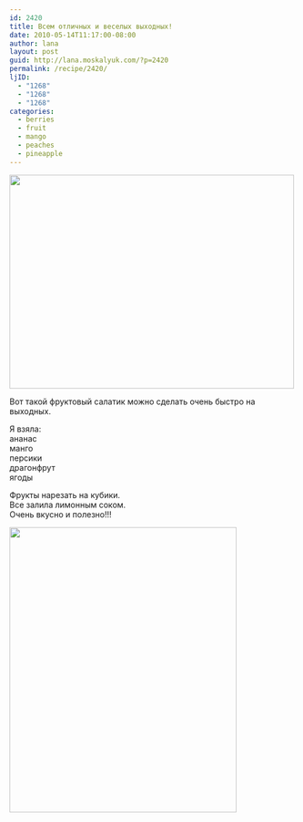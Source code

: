 ```yaml
---
id: 2420
title: Всем отличных и веселых выходных!
date: 2010-05-14T11:17:00-08:00
author: lana
layout: post
guid: http://lana.moskalyuk.com/?p=2420
permalink: /recipe/2420/
ljID:
  - "1268"
  - "1268"
  - "1268"
categories:
  - berries
  - fruit
  - mango
  - peaches
  - pineapple
---
```

<img loading="lazy" class="alignnone" title="fruit salad" src="http://farm5.static.flickr.com/4006/4606527969_97d7a9fa99.jpg" alt="" width="500" height="375" />

Вот такой фруктовый салатик можно сделать очень быстро на выходных.

Я взяла:  
ананас  
манго  
персики  
драгонфрут  
ягоды

Фрукты нарезать на кубики.  
Все залила лимонным соком.  
Очень вкусно и полезно!!!

<img loading="lazy" class="alignnone" title="fruit salad" src="http://farm2.static.flickr.com/1227/4606533093_2ced78e330.jpg" alt="" width="399" height="500" />